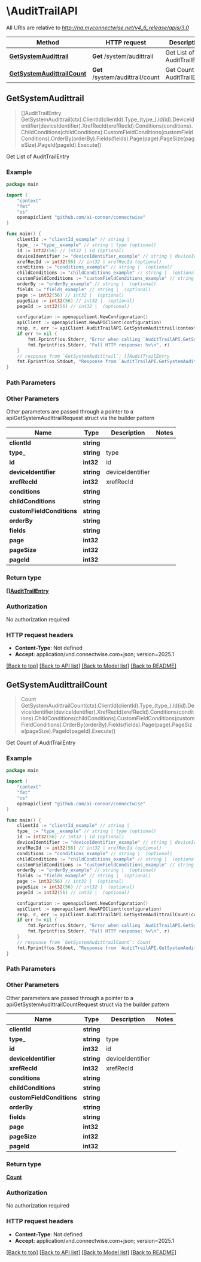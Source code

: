 # \AuditTrailAPI

All URIs are relative to *http://na.myconnectwise.net/v4_6_release/apis/3.0*

Method | HTTP request | Description
------------- | ------------- | -------------
[**GetSystemAudittrail**](AuditTrailAPI.md#GetSystemAudittrail) | **Get** /system/audittrail | Get List of AuditTrailEntry
[**GetSystemAudittrailCount**](AuditTrailAPI.md#GetSystemAudittrailCount) | **Get** /system/audittrail/count | Get Count of AuditTrailEntry



## GetSystemAudittrail

> []AuditTrailEntry GetSystemAudittrail(ctx).ClientId(clientId).Type_(type_).Id(id).DeviceIdentifier(deviceIdentifier).XrefRecId(xrefRecId).Conditions(conditions).ChildConditions(childConditions).CustomFieldConditions(customFieldConditions).OrderBy(orderBy).Fields(fields).Page(page).PageSize(pageSize).PageId(pageId).Execute()

Get List of AuditTrailEntry

### Example

```go
package main

import (
	"context"
	"fmt"
	"os"
	openapiclient "github.com/ai-connor/connectwise"
)

func main() {
	clientId := "clientId_example" // string | 
	type_ := "type__example" // string | type (optional)
	id := int32(56) // int32 | id (optional)
	deviceIdentifier := "deviceIdentifier_example" // string | deviceIdentifier (optional)
	xrefRecId := int32(56) // int32 | xrefRecId (optional)
	conditions := "conditions_example" // string |  (optional)
	childConditions := "childConditions_example" // string |  (optional)
	customFieldConditions := "customFieldConditions_example" // string |  (optional)
	orderBy := "orderBy_example" // string |  (optional)
	fields := "fields_example" // string |  (optional)
	page := int32(56) // int32 |  (optional)
	pageSize := int32(56) // int32 |  (optional)
	pageId := int32(56) // int32 |  (optional)

	configuration := openapiclient.NewConfiguration()
	apiClient := openapiclient.NewAPIClient(configuration)
	resp, r, err := apiClient.AuditTrailAPI.GetSystemAudittrail(context.Background()).ClientId(clientId).Type_(type_).Id(id).DeviceIdentifier(deviceIdentifier).XrefRecId(xrefRecId).Conditions(conditions).ChildConditions(childConditions).CustomFieldConditions(customFieldConditions).OrderBy(orderBy).Fields(fields).Page(page).PageSize(pageSize).PageId(pageId).Execute()
	if err != nil {
		fmt.Fprintf(os.Stderr, "Error when calling `AuditTrailAPI.GetSystemAudittrail``: %v\n", err)
		fmt.Fprintf(os.Stderr, "Full HTTP response: %v\n", r)
	}
	// response from `GetSystemAudittrail`: []AuditTrailEntry
	fmt.Fprintf(os.Stdout, "Response from `AuditTrailAPI.GetSystemAudittrail`: %v\n", resp)
}
```

### Path Parameters



### Other Parameters

Other parameters are passed through a pointer to a apiGetSystemAudittrailRequest struct via the builder pattern


Name | Type | Description  | Notes
------------- | ------------- | ------------- | -------------
 **clientId** | **string** |  | 
 **type_** | **string** | type | 
 **id** | **int32** | id | 
 **deviceIdentifier** | **string** | deviceIdentifier | 
 **xrefRecId** | **int32** | xrefRecId | 
 **conditions** | **string** |  | 
 **childConditions** | **string** |  | 
 **customFieldConditions** | **string** |  | 
 **orderBy** | **string** |  | 
 **fields** | **string** |  | 
 **page** | **int32** |  | 
 **pageSize** | **int32** |  | 
 **pageId** | **int32** |  | 

### Return type

[**[]AuditTrailEntry**](AuditTrailEntry.md)

### Authorization

No authorization required

### HTTP request headers

- **Content-Type**: Not defined
- **Accept**: application/vnd.connectwise.com+json; version=2025.1

[[Back to top]](#) [[Back to API list]](../README.md#documentation-for-api-endpoints)
[[Back to Model list]](../README.md#documentation-for-models)
[[Back to README]](../README.md)


## GetSystemAudittrailCount

> Count GetSystemAudittrailCount(ctx).ClientId(clientId).Type_(type_).Id(id).DeviceIdentifier(deviceIdentifier).XrefRecId(xrefRecId).Conditions(conditions).ChildConditions(childConditions).CustomFieldConditions(customFieldConditions).OrderBy(orderBy).Fields(fields).Page(page).PageSize(pageSize).PageId(pageId).Execute()

Get Count of AuditTrailEntry

### Example

```go
package main

import (
	"context"
	"fmt"
	"os"
	openapiclient "github.com/ai-connor/connectwise"
)

func main() {
	clientId := "clientId_example" // string | 
	type_ := "type__example" // string | type (optional)
	id := int32(56) // int32 | id (optional)
	deviceIdentifier := "deviceIdentifier_example" // string | deviceIdentifier (optional)
	xrefRecId := int32(56) // int32 | xrefRecId (optional)
	conditions := "conditions_example" // string |  (optional)
	childConditions := "childConditions_example" // string |  (optional)
	customFieldConditions := "customFieldConditions_example" // string |  (optional)
	orderBy := "orderBy_example" // string |  (optional)
	fields := "fields_example" // string |  (optional)
	page := int32(56) // int32 |  (optional)
	pageSize := int32(56) // int32 |  (optional)
	pageId := int32(56) // int32 |  (optional)

	configuration := openapiclient.NewConfiguration()
	apiClient := openapiclient.NewAPIClient(configuration)
	resp, r, err := apiClient.AuditTrailAPI.GetSystemAudittrailCount(context.Background()).ClientId(clientId).Type_(type_).Id(id).DeviceIdentifier(deviceIdentifier).XrefRecId(xrefRecId).Conditions(conditions).ChildConditions(childConditions).CustomFieldConditions(customFieldConditions).OrderBy(orderBy).Fields(fields).Page(page).PageSize(pageSize).PageId(pageId).Execute()
	if err != nil {
		fmt.Fprintf(os.Stderr, "Error when calling `AuditTrailAPI.GetSystemAudittrailCount``: %v\n", err)
		fmt.Fprintf(os.Stderr, "Full HTTP response: %v\n", r)
	}
	// response from `GetSystemAudittrailCount`: Count
	fmt.Fprintf(os.Stdout, "Response from `AuditTrailAPI.GetSystemAudittrailCount`: %v\n", resp)
}
```

### Path Parameters



### Other Parameters

Other parameters are passed through a pointer to a apiGetSystemAudittrailCountRequest struct via the builder pattern


Name | Type | Description  | Notes
------------- | ------------- | ------------- | -------------
 **clientId** | **string** |  | 
 **type_** | **string** | type | 
 **id** | **int32** | id | 
 **deviceIdentifier** | **string** | deviceIdentifier | 
 **xrefRecId** | **int32** | xrefRecId | 
 **conditions** | **string** |  | 
 **childConditions** | **string** |  | 
 **customFieldConditions** | **string** |  | 
 **orderBy** | **string** |  | 
 **fields** | **string** |  | 
 **page** | **int32** |  | 
 **pageSize** | **int32** |  | 
 **pageId** | **int32** |  | 

### Return type

[**Count**](Count.md)

### Authorization

No authorization required

### HTTP request headers

- **Content-Type**: Not defined
- **Accept**: application/vnd.connectwise.com+json; version=2025.1

[[Back to top]](#) [[Back to API list]](../README.md#documentation-for-api-endpoints)
[[Back to Model list]](../README.md#documentation-for-models)
[[Back to README]](../README.md)

